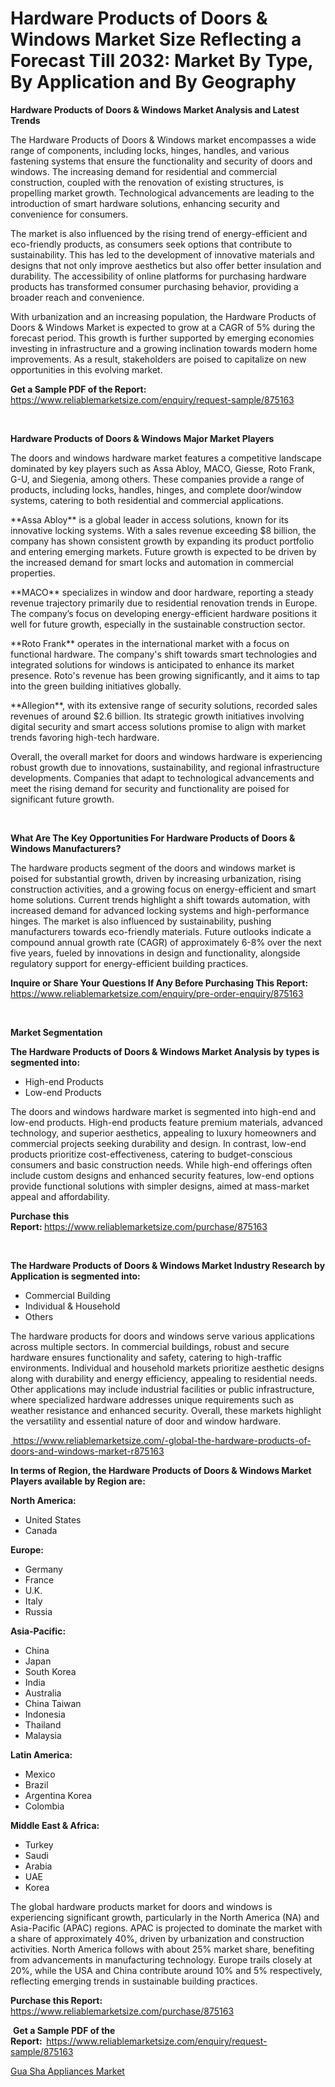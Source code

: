 <p><h1>Hardware Products of Doors & Windows Market Size Reflecting a Forecast Till 2032: Market By Type, By Application and By Geography</h1></p><p><strong>Hardware Products of Doors & Windows Market Analysis and Latest Trends</strong></p>
<p><p>The Hardware Products of Doors & Windows market encompasses a wide range of components, including locks, hinges, handles, and various fastening systems that ensure the functionality and security of doors and windows. The increasing demand for residential and commercial construction, coupled with the renovation of existing structures, is propelling market growth. Technological advancements are leading to the introduction of smart hardware solutions, enhancing security and convenience for consumers.</p><p>The market is also influenced by the rising trend of energy-efficient and eco-friendly products, as consumers seek options that contribute to sustainability. This has led to the development of innovative materials and designs that not only improve aesthetics but also offer better insulation and durability. The accessibility of online platforms for purchasing hardware products has transformed consumer purchasing behavior, providing a broader reach and convenience.</p><p>With urbanization and an increasing population, the Hardware Products of Doors & Windows Market is expected to grow at a CAGR of 5% during the forecast period. This growth is further supported by emerging economies investing in infrastructure and a growing inclination towards modern home improvements. As a result, stakeholders are poised to capitalize on new opportunities in this evolving market.</p></p>
<p><strong>Get a Sample PDF of the Report:&nbsp;</strong> <a href="https://www.reliablemarketsize.com/enquiry/request-sample/875163?utm_campaign=2628&utm_medium=2&utm_source=Github&utm_content=ia&utm_term=21032025&utm_id=hardware-products-of-doors-windows">https://www.reliablemarketsize.com/enquiry/request-sample/875163</a></p>
<p>&nbsp;</p>
<p><strong>Hardware Products of Doors & Windows Major Market Players</strong></p>
<p><p>The doors and windows hardware market features a competitive landscape dominated by key players such as Assa Abloy, MACO, Giesse, Roto Frank, G-U, and Siegenia, among others. These companies provide a range of products, including locks, handles, hinges, and complete door/window systems, catering to both residential and commercial applications.</p><p>**Assa Abloy** is a global leader in access solutions, known for its innovative locking systems. With a sales revenue exceeding $8 billion, the company has shown consistent growth by expanding its product portfolio and entering emerging markets. Future growth is expected to be driven by the increased demand for smart locks and automation in commercial properties.</p><p>**MACO** specializes in window and door hardware, reporting a steady revenue trajectory primarily due to residential renovation trends in Europe. The company’s focus on developing energy-efficient hardware positions it well for future growth, especially in the sustainable construction sector.</p><p>**Roto Frank** operates in the international market with a focus on functional hardware. The company's shift towards smart technologies and integrated solutions for windows is anticipated to enhance its market presence. Roto's revenue has been growing significantly, and it aims to tap into the green building initiatives globally.</p><p>**Allegion**, with its extensive range of security solutions, recorded sales revenues of around $2.6 billion. Its strategic growth initiatives involving digital security and smart access solutions promise to align with market trends favoring high-tech hardware.</p><p>Overall, the overall market for doors and windows hardware is experiencing robust growth due to innovations, sustainability, and regional infrastructure developments. Companies that adapt to technological advancements and meet the rising demand for security and functionality are poised for significant future growth.</p></p>
<p>&nbsp;</p>
<p><strong>What Are The Key Opportunities For Hardware Products of Doors & Windows Manufacturers?</strong></p>
<p><p>The hardware products segment of the doors and windows market is poised for substantial growth, driven by increasing urbanization, rising construction activities, and a growing focus on energy-efficient and smart home solutions. Current trends highlight a shift towards automation, with increased demand for advanced locking systems and high-performance hinges. The market is also influenced by sustainability, pushing manufacturers towards eco-friendly materials. Future outlooks indicate a compound annual growth rate (CAGR) of approximately 6-8% over the next five years, fueled by innovations in design and functionality, alongside regulatory support for energy-efficient building practices.</p></p>
<p><strong>Inquire or Share Your Questions If Any Before Purchasing This Report:</strong> <a href="https://www.reliablemarketsize.com/enquiry/pre-order-enquiry/875163?utm_campaign=2628&utm_medium=2&utm_source=Github&utm_content=ia&utm_term=21032025&utm_id=hardware-products-of-doors-windows">https://www.reliablemarketsize.com/enquiry/pre-order-enquiry/875163</a></p>
<p>&nbsp;</p>
<p><strong>Market Segmentation</strong></p>
<p><strong>The Hardware Products of Doors & Windows Market Analysis by types is segmented into:</strong></p>
<p><ul><li>High-end Products</li><li>Low-end Products</li></ul></p>
<p><p>The doors and windows hardware market is segmented into high-end and low-end products. High-end products feature premium materials, advanced technology, and superior aesthetics, appealing to luxury homeowners and commercial projects seeking durability and design. In contrast, low-end products prioritize cost-effectiveness, catering to budget-conscious consumers and basic construction needs. While high-end offerings often include custom designs and enhanced security features, low-end options provide functional solutions with simpler designs, aimed at mass-market appeal and affordability.</p></p>
<p><strong>Purchase this Report:&nbsp;</strong><a href="https://www.reliablemarketsize.com/purchase/875163?utm_campaign=2628&utm_medium=2&utm_source=Github&utm_content=ia&utm_term=21032025&utm_id=hardware-products-of-doors-windows">https://www.reliablemarketsize.com/purchase/875163</a></p>
<p>&nbsp;</p>
<p><strong>The Hardware Products of Doors & Windows Market Industry Research by Application is segmented into:</strong></p>
<p><ul><li>Commercial Building</li><li>Individual & Household</li><li>Others</li></ul></p>
<p><p>The hardware products for doors and windows serve various applications across multiple sectors. In commercial buildings, robust and secure hardware ensures functionality and safety, catering to high-traffic environments. Individual and household markets prioritize aesthetic designs along with durability and energy efficiency, appealing to residential needs. Other applications may include industrial facilities or public infrastructure, where specialized hardware addresses unique requirements such as weather resistance and enhanced security. Overall, these markets highlight the versatility and essential nature of door and window hardware.</p></p>
<p><a href="https://www.reliablemarketsize.com/-global-the-hardware-products-of-doors-and-windows-market-r875163?utm_campaign=2628&utm_medium=2&utm_source=Github&utm_content=ia&utm_term=21032025&utm_id=hardware-products-of-doors-windows">&nbsp;https://www.reliablemarketsize.com/-global-the-hardware-products-of-doors-and-windows-market-r875163</a></p>
<p><strong>In terms of Region, the Hardware Products of Doors & Windows Market Players available by Region are:</strong></p>
<p>
    <p> <strong> North America: </strong>
        <ul>
            <li>United States</li>
            <li>Canada</li>
        </ul>
        </p> 
    <p> <strong> Europe: </strong>
        <ul>
            <li>Germany</li>
            <li>France</li>
            <li>U.K.</li>
            <li>Italy</li>
            <li>Russia</li>
        </ul>
        </p> 
    <p> <strong> Asia-Pacific: </strong>
        <ul>
            <li>China</li>
            <li>Japan</li>
            <li>South Korea</li>
            <li>India</li>
            <li>Australia</li>
            <li>China Taiwan</li>
            <li>Indonesia</li>
            <li>Thailand</li>
            <li>Malaysia</li>
        </ul>
        </p> 
    <p> <strong> Latin America: </strong>
        <ul>
            <li>Mexico</li>
            <li>Brazil</li>
            <li>Argentina Korea</li>
            <li>Colombia</li>
        </ul>
        </p> 
    <p> <strong> Middle East & Africa: </strong>
        <ul>
            <li>Turkey</li>
            <li>Saudi</li>
            <li>Arabia</li>
            <li>UAE</li>
            <li>Korea</li>
        </ul>
    </p>
    </p>
<p><p>The global hardware products market for doors and windows is experiencing significant growth, particularly in the North America (NA) and Asia-Pacific (APAC) regions. APAC is projected to dominate the market with a share of approximately 40%, driven by urbanization and construction activities. North America follows with about 25% market share, benefiting from advancements in manufacturing technology. Europe trails closely at 20%, while the USA and China contribute around 10% and 5% respectively, reflecting emerging trends in sustainable building practices.</p></p>
<p><strong>Purchase this Report: </strong><a href="https://www.reliablemarketsize.com/purchase/875163?utm_campaign=2628&utm_medium=2&utm_source=Github&utm_content=ia&utm_term=21032025&utm_id=hardware-products-of-doors-windows">https://www.reliablemarketsize.com/purchase/875163</a></p>
<p>&nbsp;<strong>Get a Sample PDF of the Report:&nbsp;&nbsp;</strong><a href="https://www.reliablemarketsize.com/enquiry/request-sample/875163?utm_campaign=2628&utm_medium=2&utm_source=Github&utm_content=ia&utm_term=21032025&utm_id=hardware-products-of-doors-windows">https://www.reliablemarketsize.com/enquiry/request-sample/875163</a></p>
<p><strong></strong></p>
<p><p><a href="https://github.com/toldenargelia86/Market-Research-Report-List-1/blob/main/gua-sha-appliances-market.md?utm_campaign=2628&utm_medium=2&utm_source=Github&utm_content=ia&utm_term=21032025&utm_id=hardware-products-of-doors-windows">Gua Sha Appliances Market</a></p></p>